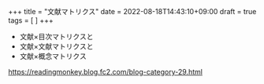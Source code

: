 +++
title = "文献マトリクス"
date = 2022-08-18T14:43:10+09:00
draft = true
tags = [
]
+++

- 文献×目次マトリクスと
- 文献×文献マトリクスと
- 文献×概念マトリクス

https://readingmonkey.blog.fc2.com/blog-category-29.html